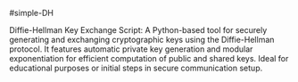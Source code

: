 # simple-DH

Diffie-Hellman Key Exchange Script: A Python-based tool for securely generating and exchanging cryptographic keys using the Diffie-Hellman protocol. It features automatic private key generation and modular exponentiation for efficient computation of public and shared keys. Ideal for educational purposes or initial steps in secure communication setup.
